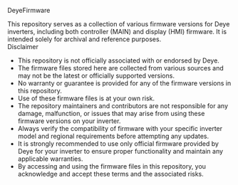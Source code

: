 DeyeFirmware

This repository serves as a collection of various firmware versions for Deye inverters, including both controller (MAIN) and display (HMI) firmware. It is intended solely for archival and reference purposes.\
Disclaimer

- This repository is not officially associated with or endorsed by Deye.
- The firmware files stored here are collected from various sources and may not be the latest or officially supported versions.
- No warranty or guarantee is provided for any of the firmware versions in this repository.
- Use of these firmware files is at your own risk.
- The repository maintainers and contributors are not responsible for any damage, malfunction, or issues that may arise from using these firmware versions on your inverter.
- Always verify the compatibility of firmware with your specific inverter model and regional requirements before attempting any updates.
- It is strongly recommended to use only official firmware provided by Deye for your inverter to ensure proper functionality and maintain any applicable warranties.
- By accessing and using the firmware files in this repository, you acknowledge and accept these terms and the associated risks.